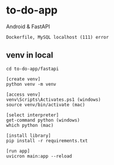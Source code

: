 # to-do-app
Android &amp; FastAPI

```
Dockerfile, MySQL localhost (111) error
```
## venv in local
```
cd to-do-app/fastapi

[create venv]
python venv -m venv

[access venv]
venv\Scripts\Activates.ps1 (windows)
source venv/bin/activate (mac)

[select interpreter]
get-command python (windows)
which python (mac)

[install library]
pip install -r requirements.txt

[run app]
uvicron main:app --reload
```
